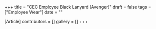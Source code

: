 +++
title = "CEC Employee Black Lanyard (Avenger)"
draft = false
tags = ["Employee Wear"]
date = ""

[Article]
contributors = []
gallery = []
+++
